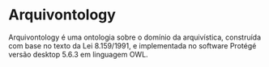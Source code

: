# Arquivontology
Arquivontology é uma ontologia sobre o domínio da arquivística, construída com base no texto da Lei 8.159/1991, e implementada no software Protégé versão desktop 5.6.3 em linguagem OWL.
